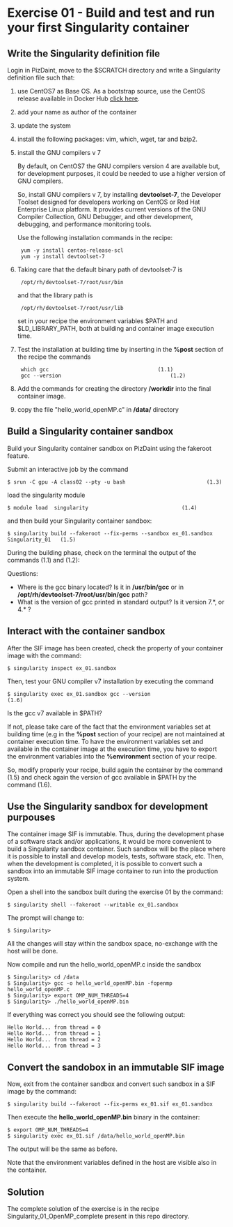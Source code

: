 Exercise 01 - Build and test and run your first Singularity container
=====================================================================

Write the Singularity definition file 
-------------------------------------

Login in PizDaint, move to the $SCRATCH directory and write a Singularity definition file such that:

1) use CentOS7 as Base OS. As a bootstrap source, use the CentOS release available in Docker Hub [click here](https://hub.docker.com/_/centos). 

2) add your name as author of the container 

3) update the system

4) install the following packages: vim, which, wget, tar and bzip2.

5) install the GNU compilers v 7

      By default, on CentOS7 the GNU compilers version 4 are available but, for development purposes, it could be needed to use a higher version of GNU compilers. 

      So, install GNU compilers v 7, by installing **devtoolset-7**, the Developer Toolset designed for developers working on CentOS or Red Hat Enterprise Linux platform. It provides current versions of the GNU Compiler Collection, GNU Debugger, and other development, debugging, and performance monitoring tools. 

      Use the following installation commands in the recipe:

		yum -y install centos-release-scl
		yum -y install devtoolset-7

5) Taking care that the default binary path of devtoolset-7 is

		/opt/rh/devtoolset-7/root/usr/bin 

      and that the library path is 

		/opt/rh/devtoolset-7/root/usr/lib

      set in your recipe the environment variables $PATH and $LD_LIBRARY_PATH, both at building and container image execution time.

6) Test the installation at building time by inserting in the **%post** section of the recipe the commands 
	
		which gcc									(1.1)
		gcc --version 									(1.2)

7) Add the commands for creating the directory **/workdir** into the final container image. 

8) copy the file "hello\_world\_openMP.c" in **/data/** directory 


Build a Singularity container sandbox
---------------------------------------
Build your Singularity container sandbox on PizDaint using the fakeroot feature. 

Submit an interactive job by the command 
	
	$ srun -C gpu -A class02 --pty -u bash							(1.3)

load the singularity module

	$ module load  singularity 								(1.4)

and then build your Singularity container sandbox:

	$ singularity build --fakeroot --fix-perms --sandbox ex_01.sandbox Singularity_01	(1.5)

During the building phase, check on the terminal the output of the commands (1.1) and (1.2):

Questions: 

- Where is the gcc binary located? Is it in **/usr/bin/gcc** or in **/opt/rh/devtoolset-7/root/usr/bin/gcc** path?
- What is the version of gcc printed in standard output? Is it version 7.\*, or 4.\* ? 

Interact with the container sandbox
-----------------------------------
  
After the SIF image has been created, check the property of your container image with the command:

	$ singularity inspect ex_01.sandbox

Then, test your GNU compiler v7 installation by executing the command 

	$ singularity exec ex_01.sandbox gcc --version						(1.6)

Is the gcc v7 available in $PATH? 

If not, please take care of the fact that the environment variables set at building time (e.g in the **%post** section of your recipe) are not maintained at container execution time. To have the environment variables set and available in the container image at the  execution time, you have to export the environment variables into the **%environment** section of your recipe. 

So, modify properly your recipe, build again the container by the command (1.5) and check again the version of gcc available in $PATH by the command (1.6). 


Use the Singularity sandbox for development purpouses
-----------------------------------------------------

The container image SIF is immutable. Thus, during the development phase of a software stack and/or applications, it would be more convenient to build a Singularity sandbox container. Such sandbox will be the place where it is possible to install and develop models, tests, software stack, etc. Then, when the development is completed, it is possible to convert such a sandbox into an immutable SIF image container to run into the production system. 

Open a shell into the sandbox built during the exercise 01 by the command:

	$ singularity shell --fakeroot --writable ex_01.sandbox

The prompt will change to: 

	$ Singularity>   

All the changes will stay within the sandbox space, no-exchange with the host will be done. 

Now compile and run the hello\_world\_openMP.c inside the sandbox

	$ Singularity> cd /data
	$ Singularity> gcc -o hello_world_openMP.bin -fopenmp   hello_world_openMP.c 
	$ Singularity> export OMP_NUM_THREADS=4
	$ Singularity> ./hello_world_openMP.bin 

If everything was correct you should see the following output:

	Hello World... from thread = 0
	Hello World... from thread = 1
	Hello World... from thread = 2
	Hello World... from thread = 3

Convert the sandobox in an immutable SIF image
----------------------------------------------

Now, exit from the container sandbox and convert such sandbox in a SIF image by the command: 

	$ singularity build --fakeroot --fix-perms ex_01.sif ex_01.sandbox  

Then execute the **hello\_world\_openMP.bin** binary in the container: 

	$ export OMP_NUM_THREADS=4
	$ singularity exec ex_01.sif /data/hello_world_openMP.bin

The output will be the same as before.

Note that the environment variables defined in the host are visible also in the container. 

Solution
--------

The complete solution of the exercise is in the recipe Singularity\_01\_OpenMP\_complete present in this repo directory.


